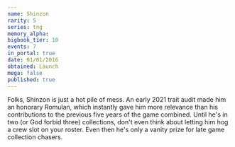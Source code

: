 ```yaml
---
name: Shinzon
rarity: 5
series: tng
memory_alpha:
bigbook_tier: 10
events: 7
in_portal: true
date: 01/01/2016
obtained: Launch
mega: false
published: true
---
```


Folks, Shinzon is just a hot pile of mess. An early 2021 trait audit made him an honorary Romulan, which instantly gave him more relevance than his contributions to the previous five years of the game combined. Until he's in two (or God forbid three) collections, don't even think about letting him hog a crew slot on your roster. Even then he's only a vanity prize for late game collection chasers.
